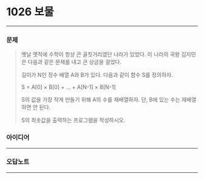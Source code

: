 # 1026 보물
------------
### 문제

>옛날 옛적에 수학이 항상 큰 골칫거리였던 나라가 있었다. 이 나라의 국왕 김지민은 다음과 같은 문제를 내고 큰 상금을 걸었다.
>
>길이가 N인 정수 배열 A와 B가 있다. 다음과 같이 함수 S를 정의하자.
>
>S = A[0] × B[0] + ... + A[N-1] × B[N-1]
>
>S의 값을 가장 작게 만들기 위해 A의 수를 재배열하자. 단, B에 있는 수는 재배열하면 안 된다.
>
>S의 최솟값을 출력하는 프로그램을 작성하시오.

### 아이디어
----------

### 오답노트
----------
